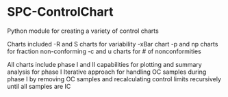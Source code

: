 # SPC-ControlChart
Python module for creating a variety of control charts

Charts included
-R and S charts for variability
-xBar chart
-p and np charts for fraction non-conforming
-c and u charts for # of nonconformities

All charts include phase I and II capabilities for plotting and summary analysis for phase I
Iterative approach for handling OC samples during phase I by removing OC samples and recalculating control limits recursively until all samples are IC
